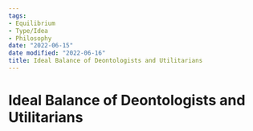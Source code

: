 ```yaml
---
tags:
- Equilibrium
- Type/Idea
- Philosophy
date: "2022-06-15"
date modified: "2022-06-16"
title: Ideal Balance of Deontologists and Utilitarians
---
```


# Ideal Balance of Deontologists and Utilitarians
